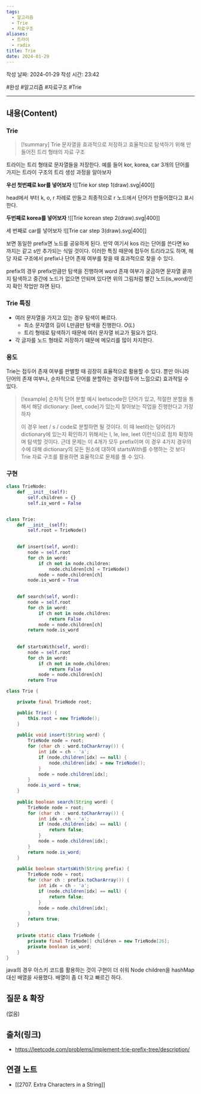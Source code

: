 ```yaml
---
tags:
  - 알고리즘
  - Trie
  - 자료구조
aliases:
  - 트라이
  - radix
title: Trie
date: 2024-01-29
---
```

작성 날짜: 2024-01-29
작성 시간: 23:42

#완성 #알고리즘 #자료구조 #Trie 

----
## 내용(Content)
### Trie
>[!summary] Trie
>문자열을 효과적으로 저장하고 효율적으로 탐색하기 위해 만들어진 트리 형태의 자료 구조


트라이는 트리 형태로 문자열들을 저장한다. 예를 들어 kor, korea, car 3개의 단어를 가지는 트라이 구조의 트리 생성 과정을 알아보자

**우선 첫번쨰로 kor를 넣어보자**
![[Trie kor step 1(draw).svg|400]]

head에서 부터 k, o, r 차례로 만들고 최종적으로 r 노드에서 단어가 만들어졌다고 표시한다.

**두번째로 korea를 넣어보자**
![[Trie korean step 2(draw).svg|400]]

세 번째로 car를 넣어보자
![[Trie car step 3(draw).svg|400]]

보면 동일한 prefix면 노드를 공유하게 된다. 만약 여기서 kos 라는 단어를 쓴다면 ko 까지는 같고 s만 추가되는 식일 것이다. 이러한 특징 때문에 접두어 트리라고도 하며, 해당 자료 구조에서 prefix나 단어 존재 여부를 찾을 때 효과적으로 찾을 수 있다.

prefix의 경우 prefix만큼만 탐색을 진행하며 word 존재 여부가 궁금하면 문자열 끝까지 탐색하고 중간에 노드가 없으면 안되며 있다면 위의 그림처럼 빨간 노드(is_word)인지 확인 작업만 하면 된다.
### Trie 특징
- 여러 문자열을 가지고 있는 경우 탐색이 빠르다.
	- 최소 문자열의 길이 L만큼만 탐색을 진행한다. $O(L)$
	- 트리 형태로 탐색하기 때문에 여러 문자열 비교가 필요가 없다.
- 각 글자를 노드 형태로 저장하기 떄문에 메모리를 많이 차지한다.

### 용도
Trie는 접두어 존재 여부를 판별할 때 굉장히 효율적으로 활용할 수 있다. 뿐만 아니라 단어의 존재 여부나, 순차적으로 단어를 분할하는 경우(접두어 느낌으로) 효과적일 수 있다.

>[!example] 순차적 단어 분할 예시
>leetscode란 단어가 있고, 적절한 분할을 통해서 해당 dictionary: [leet, code]가 있는지 찾아보는 작업을 진행한다고 가정하자
>
>이 경우 leet / s / code로 분할하면 될 것이다. 이 때 leet라는 덩어리가 dictionary에 있는지 확인하기 위해서는 l, le, lee, leet 이런식으로 점차 확장하며 탐색할 것이다. 근데 문제는 이 4개가 모두 prefix이며 이 경우 4가지 경우의 수에 대해 dictionary의 모든 원소에 대하여 startsWith를 수행하는 것 보다 Trie 자료 구조를 활용하면 효율적으로 문제를 풀 수 있다.

### 구현
```python
class TrieNode:
    def __init__(self):
        self.children = {}
        self.is_word = False


class Trie:
    def __init__(self):
        self.root = TrieNode()
    

    def insert(self, word):
        node = self.root
        for ch in word:
            if ch not in node.children:
                node.children[ch] = TrieNode()
            node = node.children[ch]
        node.is_word = True
    

    def search(self, word):
        node = self.root
        for ch in word:
            if ch not in node.children:
                return False
            node = node.children[ch]
        return node.is_word
    
    
    def startsWith(self, word):
        node = self.root
        for ch in word:
            if ch not in node.children:
                return False
            node = node.children[ch]
        return True
```

```java
class Trie {

    private final TrieNode root;

    public Trie() {
        this.root = new TrieNode();
    }
    
    public void insert(String word) {
        TrieNode node = root;
        for (char ch : word.toCharArray()) {
            int idx = ch - 'a';
            if (node.children[idx] == null) {
                node.children[idx] = new TrieNode();
            }
            node = node.children[idx];
        }
        node.is_word = true;
    }
    
    public boolean search(String word) {
        TrieNode node = root;
        for (char ch : word.toCharArray()) {
            int idx = ch - 'a';
            if (node.children[idx] == null) {
                return false;
            }
            node = node.children[idx];
        }
        return node.is_word;
    }
    
    public boolean startsWith(String prefix) {
        TrieNode node = root;
        for (char ch : prefix.toCharArray()) {
            int idx = ch - 'a';
            if (node.children[idx] == null) {
                return false;
            }
            node = node.children[idx];
        }
        return true;
    }

    private static class TrieNode {
        private final TrieNode[] children = new TrieNode[26];
        private boolean is_word;
    }
}
```

java의 경우 아스키 코드를 활용하는 것이 구현이 더 쉬워 Node children을 hashMap 대신 배열을 사용했다. 배열이 좀 더 작고 빠르긴 하다.

## 질문 & 확장

(없음)

## 출처(링크)
- https://leetcode.com/problems/implement-trie-prefix-tree/description/

## 연결 노트
- [[2707. Extra Characters in a String]]









